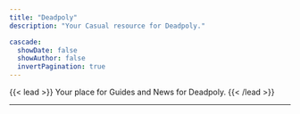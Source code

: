 ```yaml
---
title: "Deadpoly"
description: "Your Casual resource for Deadpoly."

cascade:
  showDate: false
  showAuthor: false
  invertPagination: true
---
```


{{< lead >}}
Your place for Guides and News for Deadpoly.
{{< /lead >}}


---
